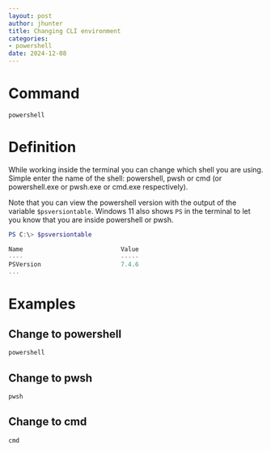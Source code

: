 ```yaml
---
layout: post
author: jhunter
title: Changing CLI environment
categories:
- powershell
date: 2024-12-08
---
```


# Command
`powershell`

# Definition
While working inside the terminal you can change which shell you are using. 
Simple enter the name of the shell: powershell, pwsh or cmd (or powershell.exe or pwsh.exe or cmd.exe respectively). 

Note that you can view the powershell version with the output of the variable `$psversiontable`. Windows 11 also shows `PS` in the terminal to let you know that you are inside powershell or pwsh.

```powershell
PS C:\> $psversiontable

Name                           Value
----                           -----
PSVersion                      7.4.6
...
```

# Examples

## Change to powershell

```powershell
powershell
```

## Change to pwsh

```powershell
pwsh
```

## Change to cmd


```powershell
cmd
```

